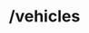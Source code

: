 ---
title: /vehicles
position_number: 1.1
type: get
description: Create Vehicle
parameters:
  - name:
    content:
content_markdown: |-
  Adds a vehicle to inventory
left_code_blocks:
  - code_block: |-
		 {
		 	"vin": "KL8CB6S92EC562180",
		 	"make": "CHEVROLET",
		 	"model": "SPARK",
		 	"year": "2014",
		 	"customer": {
		 		"name": "String",
		 		"identifier": "String or number"
		 	},
		 	"origin": {
		 		"name": "String",
		 		"email": "email@email.com",
		 		"line1": "String",
		 		"line2": "String",
		 		"city": "St. Louis",
		 		"state": "MO",
		 		"zip": "63103",
		 		"identifier": "String",
		 		"splc": "string",
		 		"ref_key": "string",
		 		"dealer_code": "string",
		 		"ramp_code": "string",
		 		"phone": "3145551212"
		 	},
		 	"destination": {
		 		"name": "String",
		 		"email": "email@email.com",
		 		"line1": "String",
		 		"line2": "String",
		 		"city": "Chicago",
		 		"state": "IL",
		 		"zip": "60001",
		 		"identifier": "String",
		 		"splc": "string",
		 		"ref_key": "string",
		 		"dealer_code": "string",
		 		"ramp_code": "string",
		 		"phone": "6185551212"
		 	},
		 	"bay_location": "string",
		 	"order_number": "string"
		 }
    title: Request
    language: json
right_code_blocks:
  - code_block: |2-
      201 Created
    title: Response
    language: text
  - code_block: |2-
      400 Bad Request
    title: Error
    language: text
---